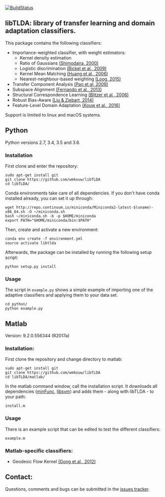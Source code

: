 [![BuildStatus](https://travis-ci.org/wmkouw/libTLDA.svg?branch=master)](https://travis-ci.org/wmkouw/libTLDA)
## libTLDA: library of transfer learning and domain adaptation classifiers.

This package contains the following classifiers:
- Importance-weighted classifier, with weight estimators:<br>
	- Kernel density estimation <br>
	- Ratio of Gaussians [(Shimodaira, 2000)](https://www.sciencedirect.com/science/article/pii/S0378375800001154) <br>
	- Logistic discrimination [(Bickel et al., 2009)](http://www.jmlr.org/papers/v10/bickel09a.html) <br>
	- Kernel Mean Matching [(Huang et al., 2006)](https://papers.nips.cc/paper/3075-correcting-sample-selection-bias-by-unlabeled-data) <br>
	- Nearest-neighbour-based weighting [(Loog, 2015)](http://ieeexplore.ieee.org/document/6349714/) <br>
- Transfer Component Analysis [(Pan et al, 2009)](http://ieeexplore.ieee.org/document/5640675/) <br>
- Subspace Alignment [(Fernando et al., 2013)](https://dl.acm.org/citation.cfm?id=1610094) <br>
- Structural Correspondence Learning [(Blitzer et al., 2006)](https://dl.acm.org/citation.cfm?id=1610094) <br>
- Robust Bias-Aware [(Liu & Ziebart, 2014)](https://papers.nips.cc/paper/5458-robust-classification-under-sample-selection-bias) <br>
- Feature-Level Domain Adaptation [(Kouw et al., 2016)](http://jmlr.org/papers/v17/15-206.html) <br>

Support is limited to linux and macOS systems.

## Python
Python versions 2.7, 3.4, 3.5 and 3.6.

### Installation
First clone and enter the repository:
```
sudo apt-get install git
git clone https://github.com/wmkouw/libTLDA
cd libTLDA/
```

Conda environments take care of all dependencies. If you don't have conda installed already, you can set it up through:
```
wget http://repo.continuum.io/miniconda/Miniconda2-latest-$(uname)-x86_64.sh -O ~/miniconda.sh
bash ~/miniconda.sh -b -p $HOME/miniconda
export PATH="$HOME/miniconda/bin:$PATH"
```
Then, create and activate a new environment:
```
conda env create -f environment.yml
source activate libtlda
```

Afterwards, the package can be installed by running the following setup script:
```
python setup.py install
```

### Usage
The script in `example.py` shows a simple example of importing one of the adaptive classifiers and applying them to your data set.
```
cd python/
python example.py
```

<!-- ### Python-specific classifiers
- dann: Domain-Adversarial Neural Network (Ganin et al., 2015) (TODO) -->

## Matlab
Version: 9.2.0.556344 (R2017a) <br>

### Installation:
First clone the repository and change directory to matlab:
```
sudo apt-get install git
git clone https://github.com/wmkouw/libTLDA
cd libTLDA/matlab/
```

In the matlab command window, call the installation script. It downloads all dependencies ([minFunc](https://www.cs.ubc.ca/~schmidtm/Software/minFunc.html), [libsvm](https://www.csie.ntu.edu.tw/~cjlin/libsvm/)) and adds them - along with libTLDA - to your path:
```
install.m
```

### Usage
There is an example script that can be edited to test the different classifiers:
```
example.m
```

### Matlab-specific classifiers:
- Geodesic Flow Kernel [(Gong et al., 2012)](https://dl.acm.org/citation.cfm?id=1610094) <br>

## Contact:
Questions, comments and bugs can be submitted in the [issues tracker](https://github.com/wmkouw/libTLDA/issues).
